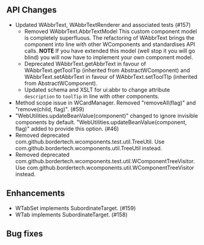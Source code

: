 ## API Changes
* Updated WAbbrText, WAbbrTextRenderer and associated tests (#157)
    * Removed WAbbrText.AbbrTextModel This custom component model is completely superfluous. The refactoring of WAbbrText brings the component into line with other WComponents and standardises API calls. **NOTE** If you have extended this model (well stop it you will go blind) you will now have to implement your own component model.
    * Deprecated WAbbrText.getAbbrText in favour of WAbbrText.getToolTip (inherited from AbstractWComponent) and WAbbrText.setAbbrText in favour of WAbbrText.setToolTIp (inherited from AbstractWComponent).
    * Updated schema and XSLT for ui:abbr to change attribute `description` to `toolTip` in line with other components.
* Method scope issue in WCardManager. Removed "removeAll(flag)" and "remove(child, flag)". (#59)
* "WebUtilities.updateBeanValue(component)" changed to ignore invisible components by default. "WebUtilities.updateBeanValue(component, flag)" added to provide this option. (#46)
* Removed deprecated com.github.bordertech.wcomponents.test.util.TreeUtil. Use com.github.bordertech.wcomponents.util.TreeUtil instead.
* Removed deprecated com.github.bordertech.wcomponents.test.util.WComponentTreeVisitor. Use com.github.bordertech.wcomponents.util.WComponentTreeVisitor instead.

## Enhancements
* WTabSet implements SubordinateTarget. (#159)
* WTab implements SubordinateTarget. (#158)

## Bug fixes
